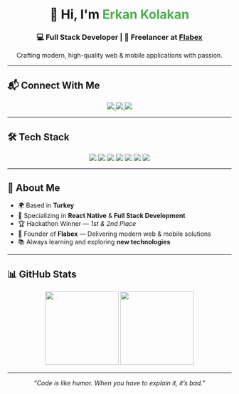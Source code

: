 <!-- Profil Başlığı -->
<div align="center">
  <h1>👋 Hi, I'm <span style="color:#4CAF50">Erkan Kolakan</span></h1>
  <h3>💻 Full Stack Developer | 🚀 Freelancer at <a href="https://www.flabex.com/en" target="_blank">Flabex</a></h3>
  <p>Crafting modern, high-quality web & mobile applications with passion.</p>
</div>

---

## 📬 Connect With Me

<p align="center">
  <a href="https://www.linkedin.com/in/erkan-kolakan-03138b1a3/" target="_blank">
    <img src="https://img.shields.io/badge/LinkedIn-%230077B5.svg?&style=for-the-badge&logo=linkedin&logoColor=white"/>
  </a>
  <a href="mailto:erkankolakan@gmail.com" target="_blank">
    <img src="https://img.shields.io/badge/Gmail-D14836?style=for-the-badge&logo=gmail&logoColor=white"/>
  </a>
  <a href="https://instagram.com/erkankolakans" target="_blank">
    <img src="https://img.shields.io/badge/Instagram-%23E4405F.svg?&style=for-the-badge&logo=instagram&logoColor=white"/>
  </a>
</p>

---

## 🛠 Tech Stack

<p align="center">
  <img src="https://img.shields.io/badge/React_Native-20232A?style=for-the-badge&logo=react&logoColor=61DAFB"/>
  <img src="https://img.shields.io/badge/React-20232A?style=for-the-badge&logo=react&logoColor=61DAFB"/>
  <img src="https://img.shields.io/badge/Node.js-339933?style=for-the-badge&logo=nodedotjs&logoColor=white"/>
  <img src="https://img.shields.io/badge/Express.js-404D59?style=for-the-badge"/>
  <img src="https://img.shields.io/badge/MongoDB-4EA94B?style=for-the-badge&logo=mongodb&logoColor=white"/>
  <img src="https://img.shields.io/badge/Expo-000020?style=for-the-badge&logo=expo&logoColor=white"/>
  <img src="https://img.shields.io/badge/Tailwind_CSS-38B2AC?style=for-the-badge&logo=tailwind-css&logoColor=white"/>
</p>

---

## 📌 About Me

- 🌍 Based in **Turkey**
- 🎯 Specializing in **React Native** & **Full Stack Development**
- 🏆 Hackathon Winner — *1st & 2nd Place*
- 🚀 Founder of **Flabex** — Delivering modern web & mobile solutions
- 📚 Always learning and exploring **new technologies**

---

## 📊 GitHub Stats

<p align="center">
  <img src="https://github-readme-stats.vercel.app/api?username=erkankolakan&show_icons=true&theme=radical" height="165"/>
  <img src="https://github-readme-stats.vercel.app/api/top-langs/?username=erkankolakan&layout=compact&theme=radical" height="165"/>
</p>

---

<p align="center">
  <i>“Code is like humor. When you have to explain it, it’s bad.”</i>
</p>
